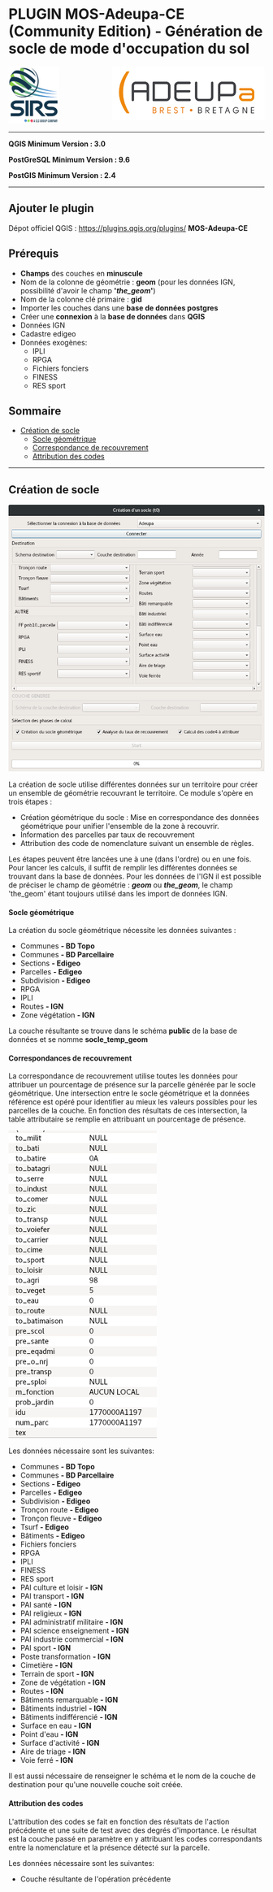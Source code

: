 # PLUGIN MOS-Adeupa-CE (Community Edition) - Génération de socle de mode d'occupation du sol

![alt text](./illustrations/signature_email.png "logo sirs")
<img align="right" src="/illustrations/logo_adeupa.png" alt="logo Adeupa" width=300/>

***
**QGIS Minimum Version : 3.0**

**PostGreSQL Minimum Version : 9.6**

**PostGIS Minimum Version : 2.4**

***

## Ajouter le plugin

Dépot officiel QGIS : https://plugins.qgis.org/plugins/ **MOS-Adeupa-CE**

## Prérequis

- **Champs** des couches en **minuscule**
- Nom de la colonne de géométrie : **geom** (pour les données IGN, possibilité d'avoir le champ __'*the_geom*'__)
- Nom de la colonne clé primaire : **gid**
- Importer les couches dans une **base de données postgres**
- Créer une **connexion** à la **base de données** dans **QGIS**
- Données IGN
- Cadastre edigeo
- Données exogènes:
  - IPLI
  - RPGA
  - Fichiers fonciers
  - FINESS
  - RES sport

## <a id="up"> Sommaire </a>
* [Création de socle](#-module-1-)
  * [Socle géométrique](#-module-1-)
  * [Correspondance de recouvrement](#-module-1-)
  * [Attribution des codes](#-module-1-)

***
## <a id="mod1"> Création de socle </a>

![alt text](illustrations/adeupa_create_socle.png "Interface création de socle")

La création de socle utilise différentes données sur un territoire pour créer un ensemble de géométrie recouvrant le territoire.
Ce module s'opère en trois étapes :
  - Création géométrique du socle : Mise en correspondance des données géométrique pour unifier l'ensemble de la zone à recouvrir.
  - Information des parcelles par taux de recouvrement
  - Attribution des code de nomenclature suivant un ensemble de règles.

Les étapes peuvent être lancées une à une (dans l'ordre) ou en une fois.
Pour lancer les calculs, il suffit de remplir les différentes données se trouvant dans la base de données.
Pour les données de l'IGN il est possible de préciser le champ de géométrie : __*geom*__ ou __*the_geom*__, le champ 'the_geom' étant toujours utilisé dans les import de données IGN.

#### <a id="mod1"> Socle géométrique </a>
La création du socle géométrique nécessite les données suivantes :
  - Communes  __- BD Topo__
  - Communes  __- BD Parcellaire__
  - Sections  __- Edigeo__
  - Parcelles  __- Edigeo__
  - Subdivision  __- Edigeo__
  - RPGA
  - IPLI
  - Routes __- IGN__
  - Zone végétation __- IGN__

La couche résultante se trouve dans le schéma **public** de la base de données et se nomme **socle_temp_geom**

#### <a id="mod1"> Correspondances de recouvrement </a>
La correspondance de recouvrement utilise toutes les données pour attribuer un pourcentage de présence sur la parcelle générée par le socle géométrique. Une intersection entre le socle géométrique et la données référence est opéré pour identifier au mieux les valeurs possibles pour les parcelles de la couche. En fonction des résultats de ces intersection, la table attributaire se remplie en attribuant un pourcentage de présence.

![alt text](illustrations/adeupa_table_attributaire.png "Interface création de socle")

Les données nécessaire sont les suivantes:
  - Communes  __- BD Topo__
  - Communes __- BD Parcellaire__
  - Sections __- Edigeo__
  - Parcelles __- Edigeo__
  - Subdivision __- Edigeo__
  - Tronçon route __- Edigeo__
  - Tronçon fleuve __- Edigeo__
  - Tsurf __- Edigeo__
  - Bâtiments __- Edigeo__
  - Fichiers fonciers
  - RPGA
  - IPLI
  - FINESS
  - RES sport
  - PAI culture et loisir __- IGN__
  - PAI transport __- IGN__
  - PAI santé __- IGN__
  - PAI religieux __- IGN__
  - PAI administratif militaire __- IGN__
  - PAI science enseignement __- IGN__
  - PAI industrie commercial __- IGN__
  - PAI sport __- IGN__
  - Poste transformation __- IGN__
  - Cimetière __- IGN__
  - Terrain de sport __- IGN__
  - Zone de végétation __- IGN__
  - Routes __- IGN__
  - Bâtiments remarquable __- IGN__
  - Bâtiments industriel __- IGN__
  - Bâtiments indifférencié __- IGN__
  - Surface en eau __- IGN__
  - Point d'eau __- IGN__
  - Surface d'activité __- IGN__
  - Aire de triage __- IGN__
  - Voie ferré __- IGN__

Il est aussi nécessaire de renseigner le schéma et le nom de la couche de destination pour qu'une nouvelle couche soit créée.

#### <a id="mod1"> Attribution des codes </a>
L'attribution des codes se fait en fonction des résultats de l'action précédente et une suite de test avec des degrés d'importance.
Le résultat est la couche passé en paramètre en y attribuant les codes correspondants entre la nomenclature et la présence détecté sur la parcelle.

Les données nécessaire sont les suivantes:
  - Couche résultante de l'opération précédente
